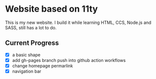 # Website based on 11ty
This is my new website. I build it while learning HTML, CCS, Node.js and SASS, still has a lot to do.
## Current Progress
- [x] a basic shape
- [x] add gh-pages branch push into github action workflows
- [x] change homepage permarlink
- [x] navigation bar
